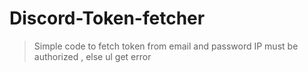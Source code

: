 # Discord-Token-fetcher
> Simple code to fetch token from email and password
> IP must be authorized , else ul get error
